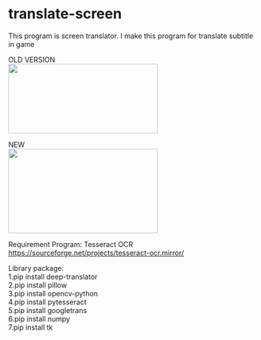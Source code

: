 # translate-screen

This program is screen translator. I make this program for translate subtitle in game<br>

OLD VERSION<br>
<img src="https://github.com/user-attachments/assets/32056c17-acd5-4118-ba78-098dddb71b1a" width="300" height="140"><br>

NEW<br>
<img src="https://github.com/user-attachments/assets/511d0a11-9660-4272-8dfc-69dc18607784" width="300" height="170"><br>


Requirement Program: Tesseract OCR<br>
https://sourceforge.net/projects/tesseract-ocr.mirror/<br>

Library package:<br>
1.pip install deep-translator<br>
2.pip install pillow<br>
3.pip install opencv-python<br>
4.pip install pytesseract<br>
5.pip install googletrans<br>
6.pip install numpy<br>
7.pip install tk<br>

